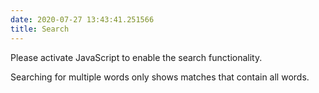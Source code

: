 ```yaml
---
date: 2020-07-27 13:43:41.251566
title: Search
---
```


<div id="fallback" class="admonition warning">

Please activate JavaScript to enable the search functionality.

</div>

Searching for multiple words only shows matches that contain all words.

<span id="search-progress" style="padding-left: 10px"> </span>

<div id="search-results">

</div>